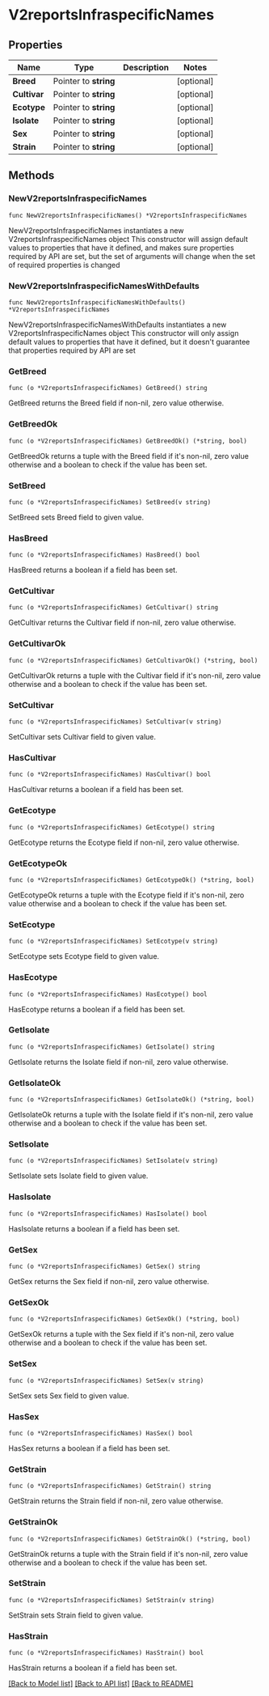 # V2reportsInfraspecificNames

## Properties

Name | Type | Description | Notes
------------ | ------------- | ------------- | -------------
**Breed** | Pointer to **string** |  | [optional] 
**Cultivar** | Pointer to **string** |  | [optional] 
**Ecotype** | Pointer to **string** |  | [optional] 
**Isolate** | Pointer to **string** |  | [optional] 
**Sex** | Pointer to **string** |  | [optional] 
**Strain** | Pointer to **string** |  | [optional] 

## Methods

### NewV2reportsInfraspecificNames

`func NewV2reportsInfraspecificNames() *V2reportsInfraspecificNames`

NewV2reportsInfraspecificNames instantiates a new V2reportsInfraspecificNames object
This constructor will assign default values to properties that have it defined,
and makes sure properties required by API are set, but the set of arguments
will change when the set of required properties is changed

### NewV2reportsInfraspecificNamesWithDefaults

`func NewV2reportsInfraspecificNamesWithDefaults() *V2reportsInfraspecificNames`

NewV2reportsInfraspecificNamesWithDefaults instantiates a new V2reportsInfraspecificNames object
This constructor will only assign default values to properties that have it defined,
but it doesn't guarantee that properties required by API are set

### GetBreed

`func (o *V2reportsInfraspecificNames) GetBreed() string`

GetBreed returns the Breed field if non-nil, zero value otherwise.

### GetBreedOk

`func (o *V2reportsInfraspecificNames) GetBreedOk() (*string, bool)`

GetBreedOk returns a tuple with the Breed field if it's non-nil, zero value otherwise
and a boolean to check if the value has been set.

### SetBreed

`func (o *V2reportsInfraspecificNames) SetBreed(v string)`

SetBreed sets Breed field to given value.

### HasBreed

`func (o *V2reportsInfraspecificNames) HasBreed() bool`

HasBreed returns a boolean if a field has been set.

### GetCultivar

`func (o *V2reportsInfraspecificNames) GetCultivar() string`

GetCultivar returns the Cultivar field if non-nil, zero value otherwise.

### GetCultivarOk

`func (o *V2reportsInfraspecificNames) GetCultivarOk() (*string, bool)`

GetCultivarOk returns a tuple with the Cultivar field if it's non-nil, zero value otherwise
and a boolean to check if the value has been set.

### SetCultivar

`func (o *V2reportsInfraspecificNames) SetCultivar(v string)`

SetCultivar sets Cultivar field to given value.

### HasCultivar

`func (o *V2reportsInfraspecificNames) HasCultivar() bool`

HasCultivar returns a boolean if a field has been set.

### GetEcotype

`func (o *V2reportsInfraspecificNames) GetEcotype() string`

GetEcotype returns the Ecotype field if non-nil, zero value otherwise.

### GetEcotypeOk

`func (o *V2reportsInfraspecificNames) GetEcotypeOk() (*string, bool)`

GetEcotypeOk returns a tuple with the Ecotype field if it's non-nil, zero value otherwise
and a boolean to check if the value has been set.

### SetEcotype

`func (o *V2reportsInfraspecificNames) SetEcotype(v string)`

SetEcotype sets Ecotype field to given value.

### HasEcotype

`func (o *V2reportsInfraspecificNames) HasEcotype() bool`

HasEcotype returns a boolean if a field has been set.

### GetIsolate

`func (o *V2reportsInfraspecificNames) GetIsolate() string`

GetIsolate returns the Isolate field if non-nil, zero value otherwise.

### GetIsolateOk

`func (o *V2reportsInfraspecificNames) GetIsolateOk() (*string, bool)`

GetIsolateOk returns a tuple with the Isolate field if it's non-nil, zero value otherwise
and a boolean to check if the value has been set.

### SetIsolate

`func (o *V2reportsInfraspecificNames) SetIsolate(v string)`

SetIsolate sets Isolate field to given value.

### HasIsolate

`func (o *V2reportsInfraspecificNames) HasIsolate() bool`

HasIsolate returns a boolean if a field has been set.

### GetSex

`func (o *V2reportsInfraspecificNames) GetSex() string`

GetSex returns the Sex field if non-nil, zero value otherwise.

### GetSexOk

`func (o *V2reportsInfraspecificNames) GetSexOk() (*string, bool)`

GetSexOk returns a tuple with the Sex field if it's non-nil, zero value otherwise
and a boolean to check if the value has been set.

### SetSex

`func (o *V2reportsInfraspecificNames) SetSex(v string)`

SetSex sets Sex field to given value.

### HasSex

`func (o *V2reportsInfraspecificNames) HasSex() bool`

HasSex returns a boolean if a field has been set.

### GetStrain

`func (o *V2reportsInfraspecificNames) GetStrain() string`

GetStrain returns the Strain field if non-nil, zero value otherwise.

### GetStrainOk

`func (o *V2reportsInfraspecificNames) GetStrainOk() (*string, bool)`

GetStrainOk returns a tuple with the Strain field if it's non-nil, zero value otherwise
and a boolean to check if the value has been set.

### SetStrain

`func (o *V2reportsInfraspecificNames) SetStrain(v string)`

SetStrain sets Strain field to given value.

### HasStrain

`func (o *V2reportsInfraspecificNames) HasStrain() bool`

HasStrain returns a boolean if a field has been set.


[[Back to Model list]](../README.md#documentation-for-models) [[Back to API list]](../README.md#documentation-for-api-endpoints) [[Back to README]](../README.md)


